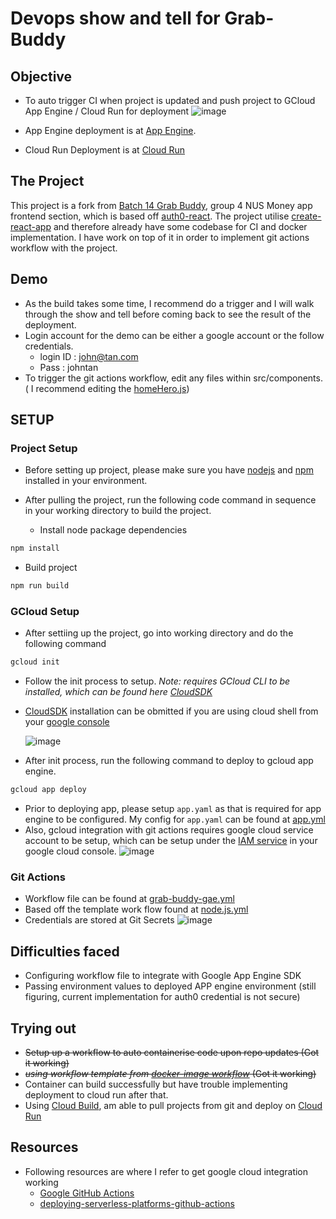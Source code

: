 # Devops show and tell for Grab-Buddy

## Objective
- To auto trigger CI when project is updated and push project to GCloud App Engine / Cloud Run for deployment
   ![image](https://user-images.githubusercontent.com/35041975/146471697-13d6ae09-41b7-460b-ac82-83f81b108023.png)

- App Engine deployment is at [App Engine](https://fintech-devops.as.r.appspot.com/).
- Cloud Run Deployment is at [Cloud Run](https://grabbuddy-devops-zd3frsi5vq-as.a.run.app)

## The Project

This project is a fork from [Batch 14 Grab Buddy](https://github.com/williamng95/grabbuddy/), group 4 NUS Money app frontend section, which is based off [auth0-react](https://github.com/auth0/auth0-react). The project utilise [create-react-app](https://github.com/facebook/create-react-app) and therefore already have some codebase for CI and docker implementation. I have work on top of it in order to implement git actions workflow with the project.

## Demo

- As the build takes some time, I recommend do a trigger and I will walk through the show and tell before coming back to see the result of the deployment.
- Login account for the demo can be either a google account or the follow credentials.
  - login ID : john@tan.com 
  - Pass : johntan
- To trigger the git actions workflow, edit any files within src/components. ( I recommend editing the [homeHero.js](https://github.com/jetLZJ/grabbuddy-devops/blob/main/src/components/HomeHero.js))

## SETUP

### Project Setup
- Before setting up project, please make sure you have [nodejs](https://nodejs.org/en/) and [npm](https://www.npmjs.com/) installed in your environment.
- After pulling the project, run the following code command in sequence in your working directory to build the project.

  - Install node package dependencies
```bash
npm install
```

  - Build project
```bash
npm run build
```

### GCloud Setup
- After settiing up the project, go into working directory and do the following command 

```bash
gcloud init
```
- Follow the init process to setup. *Note: requires GCloud CLI to be installed, which can be found here [CloudSDK](https://cloud.google.com/sdk/docs/install)*
- [CloudSDK](https://cloud.google.com/sdk/docs/install) installation can be obmitted if you are using cloud shell from your [google console](console.google.com)

   ![image](https://user-images.githubusercontent.com/35041975/146368882-0b5cb958-e3e5-46c6-8bdd-a7efce2ff778.png)


- After init process, run the following command to deploy to gcloud app engine.

```bash
gcloud app deploy
```
- Prior to deploying app, please setup `app.yaml` as that is required for app engine to be configured. My config for `app.yaml` can be found at [app.yml](https://github.com/jetLZJ/grabbuddy-devops/blob/main/app.yaml)
- Also, gcloud integration with git actions requires google cloud service account to be setup, which can be setup under the [IAM service](https://console.cloud.google.com/iam-admin/) in your google cloud console.
 ![image](https://user-images.githubusercontent.com/35041975/146468349-969c06a1-e1da-4a86-b0d2-ad4fa00eb782.png)


### Git Actions

 - Workflow file can be found at [grab-buddy-gae.yml](https://github.com/jetLZJ/grabbuddy-devops/blob/main/.github/workflows/grab-buddy-gae.yml)
 - Based off the template work flow found at [node.js.yml](https://github.com/actions/starter-workflows/blob/00db25fc1e0c3432105036075404c4429dfda403/ci/node.js.yml)
 - Credentials are stored at Git Secrets
   ![image](https://user-images.githubusercontent.com/35041975/146370591-85664523-45e1-457b-835a-4e4f9b1f5865.png)

## Difficulties faced
 - Configuring workflow file to integrate with Google App Engine SDK
 - Passing environment values to deployed APP engine environment (still figuring, current implementation for auth0 credential is not secure)
 
 ## Trying out
 - ~~Setup up a workflow to auto containerise code upon repo updates (Got it working)~~ 
  - ~~*using workflow template from [docker-image workflow](https://github.com/actions/starter-workflows/blob/00db25fc1e0c3432105036075404c4429dfda403/ci/docker-image.yml)* (Got it working)~~
  - Container can build successfully but have trouble implementing deployment to cloud run after that.
  - Using [Cloud Build](https://cloud.google.com/build), am able to pull projects from git and deploy on [Cloud Run](https://cloud.google.com/run)

## Resources
 - Following resources are where I refer to get google cloud integration working
   -  [Google GitHub Actions](https://github.com/google-github-actions)
   -  [deploying-serverless-platforms-github-actions](https://cloud.google.com/blog/topics/developers-practitioners/deploying-serverless-platforms-github-actions)
